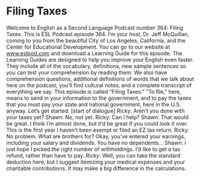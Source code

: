 # Filing Taxes

Welcome to English as a Second Language Podcast number 364: Filing Taxes.  This is ESL Podcast episode 364.  I’m your host, Dr. Jeff McQuillan, coming to you from the beautiful City of Los Angeles, California, and the Center for Educational Development.  You can go to our website at www.eslpod.com and download a Learning Guide for this episode.  The Learning Guides are designed to help you improve your English even faster.  They include all of the vocabulary, definitions, new sample sentences so you can test your comprehension by reading them.  We also have comprehension questions, additional definitions of words that we talk about here on the podcast; you’ll find cultural notes, and a complete transcript of everything we say.  This episode is called “Filing Taxes.”  “To file,” here, means to send in your information to the government, and to pay the taxes that you must pay your state and national government, here in the U.S. anyway.  Let’s get started.  [start of dialogue]  Ricky:  Aren’t you done with your taxes yet?  Shawn:  No, not yet.  Ricky:  Can I help?  Shawn:  That would be great.  I think I’m almost done, but it’d be great if you could look it over.  This is the first year I haven’t been exempt or filed an EZ tax return.  Ricky:  No problem.  What are brothers for?  Okay, you’ve entered your earnings, including your salary and dividends.  You have no dependents...  Shawn:  I just hope I picked the right number of withholdings.  I’d like to get a tax refund, rather than have to pay.    Ricky:  Well, you can take the standard deduction here, but I suggest itemizing your medical expenses and your charitable contributions.  It may make a big difference in the calculations. 